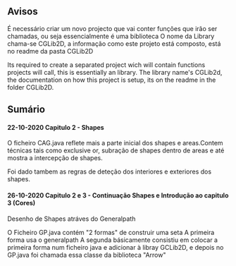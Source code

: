
## Avisos

É necessário criar um novo projecto que vai conter funções que irão ser chamadas, ou seja essencialmente é uma biblioteca
O nome da Library chama-se CGLib2D, a informação como este projeto está composto, está no readme da pasta CGLib2D


Its required to create a separated project wich will contain functions projects will call, this is essentially an library.
The library name's CGLib2d, the documentation on how this project is setup, its on the readme in the folder CGLib2D.


## Sumário

#### **22-10-2020 Capitulo 2 - Shapes**
O ficheiro CAG.java reflete mais a parte inicial dos shapes e areas.Contem técnicas tais como exclusive or, subração de shapes dentro de areas e até mostra a intercepção de shapes.

Foi dado tambem as regras de deteção dos interiores e exteriores dos shapes.

#### **26-10-2020 Capitulo 2 e 3 - Continuação Shapes e Introdução ao capitulo 3 (Cores)**

Desenho de Shapes atráves do Generalpath

O Ficheiro GP.java contém "2 formas" de construir uma seta
A primeira forma usa o generalpath
A segunda básicamente consistiu em colocar a primeira forma num ficheiro java e adicionar à libray GCLib2D, e depois no GP.java foi chamada essa classe da biblioteca "Arrow"
